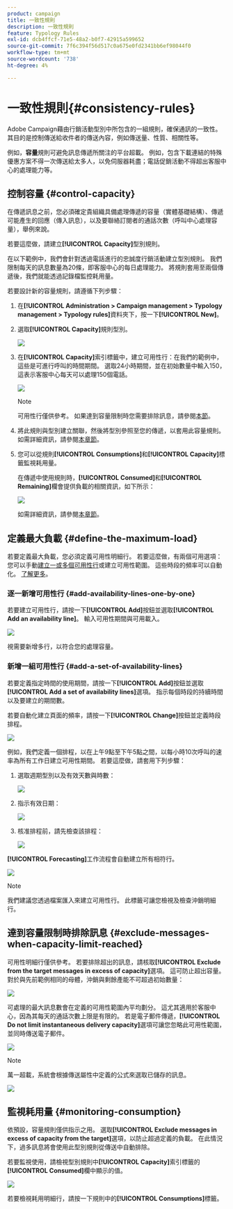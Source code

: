 ```yaml
---
product: campaign
title: 一致性規則
description: 一致性規則
feature: Typology Rules
exl-id: dcb4ffcf-71e5-48a2-b0f7-42915a599652
source-git-commit: 7f6c394f56d517c0a675e0fd2341bb6ef98044f0
workflow-type: tm+mt
source-wordcount: '738'
ht-degree: 4%

---
```


# 一致性規則{#consistency-rules}

Adobe Campaign藉由行銷活動型別中所包含的一組規則，確保通訊的一致性。 其目的是控制傳送給收件者的傳送內容，例如傳送量、性質、相關性等。

例如，**容量**&#x200B;規則可避免訊息傳遞所關注的平台超載。 例如，包含下載連結的特殊優惠方案不得一次傳送給太多人，以免伺服器耗盡；電話促銷活動不得超出客服中心的處理能力等。

## 控制容量 {#control-capacity}

在傳遞訊息之前，您必須確定貴組織具備處理傳遞的容量（實體基礎結構）、傳遞可能產生的回應（傳入訊息），以及要聯絡訂閱者的通話次數（呼叫中心處理容量），舉例來說。

若要這麼做，請建立&#x200B;**[!UICONTROL Capacity]**&#x200B;型別規則。

在以下範例中，我們會針對透過電話進行的忠誠度行銷活動建立型別規則。 我們限制每天的訊息數量為20條，即客服中心的每日處理能力。 將規則套用至兩個傳遞後，我們就能透過記錄檔監控耗用量。

若要設計新的容量規則，請遵循下列步驟：

1. 在&#x200B;**[!UICONTROL Administration > Campaign management > Typology management > Typology rules]**&#x200B;資料夾下，按一下&#x200B;**[!UICONTROL New]**。
1. 選取&#x200B;**[!UICONTROL Capacity]**&#x200B;規則型別。

   ![](assets/campaign_opt_create_capacity_01.png)

1. 在&#x200B;**[!UICONTROL Capacity]**&#x200B;索引標籤中，建立可用性行：在我們的範例中，這些是可進行呼叫的時間期間。 選取24小時期間，並在初始數量中輸入150，這表示客服中心每天可以處理150個電話。

   ![](assets/campaign_opt_create_capacity_02.png)

   >[!NOTE]
   >
   >可用性行僅供參考。 如果達到容量限制時您需要排除訊息，請參閱[本節](#exclude-messages-when-capacity-limit-reached)。

1. 將此規則與型別建立關聯，然後將型別參照至您的傳遞，以套用此容量規則。 如需詳細資訊，請參閱[本章節](apply-rules.md#apply-a-typology-to-a-delivery)。
1. 您可以從規則&#x200B;**[!UICONTROL Consumptions]**&#x200B;和&#x200B;**[!UICONTROL Capacity]**&#x200B;標籤監視耗用量。

   在傳遞中使用規則時，**[!UICONTROL Consumed]**&#x200B;和&#x200B;**[!UICONTROL Remaining]**&#x200B;欄會提供負載的相關資訊，如下所示：

   ![](assets/campaign_opt_create_capacity_03.png)

   如需詳細資訊，請參閱[本章節](#monitor-consumption)。

## 定義最大負載 {#define-the-maximum-load}

若要定義最大負載，您必須定義可用性明細行。 若要這麼做，有兩個可用選項：您可以手動[建立一或多個可用性行](#add-availability-lines-one-by-one)或建立可用性範圍。 這些時段的頻率可以自動化。 [了解更多](#add-a-set-of-availability-lines)。

### 逐一新增可用性行 {#add-availability-lines-one-by-one}

若要建立可用性行，請按一下&#x200B;**[!UICONTROL Add]**&#x200B;按鈕並選取&#x200B;**[!UICONTROL Add an availability line]**。 輸入可用性期間與可用載入。

![](assets/campaign_opt_create_capacity_02.png)

視需要新增多行，以符合您的處理容量。

### 新增一組可用性行 {#add-a-set-of-availability-lines}

若要定義指定時間的使用期間，請按一下&#x200B;**[!UICONTROL Add]**&#x200B;按鈕並選取&#x200B;**[!UICONTROL Add a set of availability lines]**&#x200B;選項。 指示每個時段的持續時間以及要建立的期間數。

若要自動化建立頁面的頻率，請按一下&#x200B;**[!UICONTROL Change]**&#x200B;按鈕並定義時段排程。

![](assets/campaign_opt_create_capacity_07.png)

例如，我們定義一個排程，以在上午9點至下午5點之間，以每小時10次呼叫的速率為所有工作日建立可用性期間。 若要這麼做，請套用下列步驟：

1. 選取週期型別以及有效天數與時數：

   ![](assets/campaign_opt_create_capacity_08.png)

1. 指示有效日期：

   ![](assets/campaign_opt_create_capacity_09.png)

1. 核准排程前，請先檢查該排程：

   ![](assets/campaign_opt_create_capacity_10.png)

**[!UICONTROL Forecasting]**&#x200B;工作流程會自動建立所有相符行。

![](assets/campaign_opt_create_capacity_12.png)

>[!NOTE]
>
>我們建議您透過檔案匯入來建立可用性行。 此標籤可讓您檢視及檢查沖銷明細行。

## 達到容量限制時排除訊息 {#exclude-messages-when-capacity-limit-reached}

可用性明細行僅供參考。 若要排除超出的訊息，請核取&#x200B;**[!UICONTROL Exclude from the target messages in excess of capacity]**&#x200B;選項。 這可防止超出容量。 對於與先前範例相同的母體，沖銷與剩餘產能不可超過初始數量：

![](assets/campaign_opt_create_capacity_04.png)

可處理的最大訊息數會在定義的可用性範圍內平均劃分。 這尤其適用於客服中心，因為其每天的通話次數上限是有限的。 若是電子郵件傳遞，**[!UICONTROL Do not limit instantaneous delivery capacity]**&#x200B;選項可讓您忽略此可用性範圍，並同時傳送電子郵件。

![](assets/campaign_opt_create_capacity_05.png)

>[!NOTE]
>
>萬一超載，系統會根據傳送屬性中定義的公式來選取已儲存的訊息。

![](assets/campaign_opt_create_capacity_06.png)

## 監視耗用量 {#monitoring-consumption}

依預設，容量規則僅供指示之用。 選取&#x200B;**[!UICONTROL Exclude messages in excess of capacity from the target]**&#x200B;選項，以防止超過定義的負載。 在此情況下，過多訊息將會使用此型別規則從傳送中自動排除。

若要監視使用，請檢視型別規則中&#x200B;**[!UICONTROL Capacity]**&#x200B;索引標籤的&#x200B;**[!UICONTROL Consumed]**&#x200B;欄中顯示的值。

![](assets/campaign_opt_create_capacity_04.png)

若要檢視耗用明細行，請按一下規則中的&#x200B;**[!UICONTROL Consumptions]**&#x200B;標籤。
